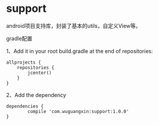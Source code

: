 # support
android项目支持库，封装了基本的utils，自定义View等。

gradle配置

1、Add it in your root build.gradle at the end of repositories:

	allprojects {
		repositories {
			jcenter()
		}
	}
  
  
2、Add the dependency

  	dependencies {
	        compile 'com.wuguangxin:support:1.0.0'
	}
